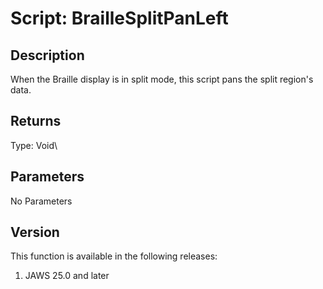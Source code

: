 # Script: BrailleSplitPanLeft

## Description

When the Braille display is in split mode, this script pans the split
region\'s data.

## Returns

Type: Void\

## Parameters

No Parameters

## Version

This function is available in the following releases:

1.  JAWS 25.0 and later

